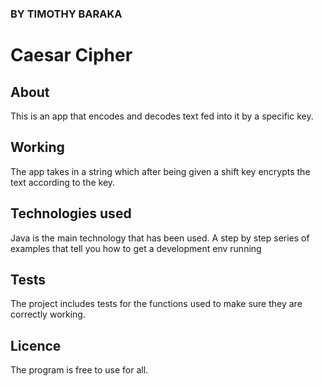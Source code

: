 
### BY TIMOTHY BARAKA
# Caesar Cipher


## About
This is an app that encodes and decodes text fed into it by a specific key.

## Working
The app takes in a string which after being given a shift key encrypts the text
according to the key.

## Technologies used
Java is the main technology that has been used.
A step by step series of examples that tell you how to get a development env running

## Tests
The project includes tests for the functions used to make sure they are 
correctly working.

## Licence
The program is free to use for all.

